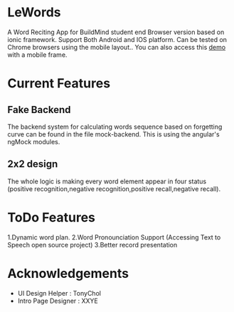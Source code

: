 # LeWords
A Word Reciting App for BuildMind student end Browser version based on ionic framework. Support Both Android and IOS platform. Can be tested on Chrome browsers using the mobile layout.. You can also access this [demo](http://tonghu.info/#/demo/4) with a mobile frame.

# Current Features
## Fake Backend
  The backend system for calculating words sequence based on forgetting curve can be found in the file mock-backend. This is using the angular's ngMock
  modules.
## 2x2 design
  The whole logic is making every word element appear in four status (positive recognition,negative recognition,positive recall,negative recall).
  
# ToDo Features
  1.Dynamic word plan.
  2.Word Pronounciation Support (Accessing Text to Speech open source project)
  3.Better record presentation

# Acknowledgements
  * UI Design Helper : TonyChol
  * Intro Page Designer : XXYE
